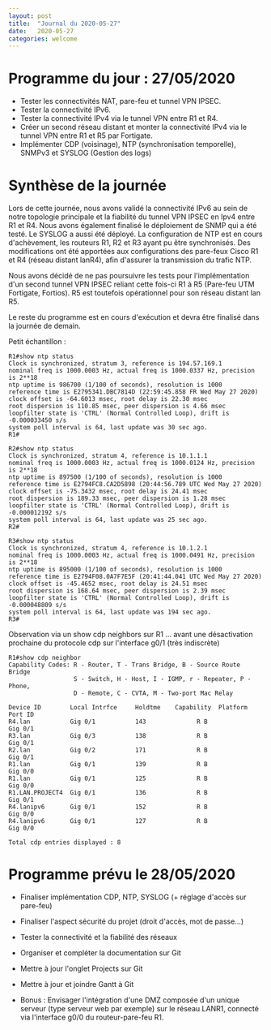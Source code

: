 ```yaml
---
layout: post
title:  "Journal du 2020-05-27"
date:   2020-05-27
categories: welcome
---
```


# Programme du jour : 27/05/2020

* Tester les connectivités NAT, pare-feu et tunnel VPN IPSEC.
* Tester la connectivité IPv6.
* Tester la connectivité IPv4 via le tunnel VPN entre R1 et R4.
* Créer un second réseau distant et monter la connectivité IPv4 via le tunnel VPN entre R1 et R5 par Fortigate.
* Implémenter CDP (voisinage), NTP (synchronisation temporelle), SNMPv3 et SYSLOG (Gestion des logs)

# Synthèse de la journée

Lors de cette journée, nous avons validé la connectivité IPv6 au sein de notre topologie principale et la fiabilité du tunnel VPN IPSEC en Ipv4 entre R1 et R4. Nous avons également finalisé le déploiement de SNMP qui a été testé. Le SYSLOG a aussi été déployé. La configuration de NTP est en cours d'achèvement, les routeurs R1, R2 et R3 ayant pu être synchronisés.
Des modifications ont été apportées aux configurations des pare-feux Cisco R1 et R4 (réseau distant lanR4), afin d'assurer la transmission du trafic NTP.

Nous avons décidé de ne pas poursuivre les tests pour l'implémentation d'un second tunnel VPN IPSEC reliant cette fois-ci R1 à R5 (Pare-feu UTM Fortigate, Fortios). R5 est toutefois opérationnel pour son réseau distant lan R5.

Le reste du programme est en cours d'exécution et devra être finalisé dans la journée de demain. 

Petit échantillon :


  ```
  R1#show ntp status
  Clock is synchronized, stratum 3, reference is 194.57.169.1
  nominal freq is 1000.0003 Hz, actual freq is 1000.0337 Hz, precision is 2**18
  ntp uptime is 986700 (1/100 of seconds), resolution is 1000
  reference time is E2795341.DBC7814D (22:59:45.858 FR Wed May 27 2020)
  clock offset is -64.6013 msec, root delay is 22.30 msec
  root dispersion is 110.85 msec, peer dispersion is 4.66 msec
  loopfilter state is 'CTRL' (Normal Controlled Loop), drift is -0.000033450 s/s
  system poll interval is 64, last update was 30 sec ago.
  R1#
  ```
  ```
  R2#show ntp status
  Clock is synchronized, stratum 4, reference is 10.1.1.1
  nominal freq is 1000.0003 Hz, actual freq is 1000.0124 Hz, precision is 2**18
  ntp uptime is 897500 (1/100 of seconds), resolution is 1000
  reference time is E2794FC8.CA2D5898 (20:44:56.789 UTC Wed May 27 2020)
  clock offset is -75.3432 msec, root delay is 24.41 msec
  root dispersion is 189.33 msec, peer dispersion is 1.28 msec
  loopfilter state is 'CTRL' (Normal Controlled Loop), drift is -0.000012192 s/s
  system poll interval is 64, last update was 25 sec ago.
  R2#
  ```
  ```
  R3#show ntp status
  Clock is synchronized, stratum 4, reference is 10.1.2.1
  nominal freq is 1000.0003 Hz, actual freq is 1000.0491 Hz, precision is 2**18
  ntp uptime is 895000 (1/100 of seconds), resolution is 1000
  reference time is E2794F08.0A7F7E5F (20:41:44.041 UTC Wed May 27 2020)
  clock offset is -45.4652 msec, root delay is 24.51 msec
  root dispersion is 168.64 msec, peer dispersion is 2.39 msec
  loopfilter state is 'CTRL' (Normal Controlled Loop), drift is -0.000048809 s/s
  system poll interval is 64, last update was 194 sec ago.
  R3#
  ```
Observation via un show cdp neighbors sur R1 ... avant une désactivation prochaine du protocole cdp sur l'interface g0/1 (très indiscrète)

```
R1#show cdp neighbor
Capability Codes: R - Router, T - Trans Bridge, B - Source Route Bridge
                  S - Switch, H - Host, I - IGMP, r - Repeater, P - Phone,
                  D - Remote, C - CVTA, M - Two-port Mac Relay

Device ID        Local Intrfce     Holdtme    Capability  Platform  Port ID
R4.lan           Gig 0/1           143              R B             Gig 0/1
R3.lan           Gig 0/3           138              R B             Gig 0/1
R2.lan           Gig 0/2           171              R B             Gig 0/1
R1.lan           Gig 0/1           139              R B             Gig 0/0
R1.lan           Gig 0/1           125              R B             Gig 0/0
R1.LAN.PROJECT4  Gig 0/1           136              R B             Gig 0/1
R4.lanipv6       Gig 0/1           152              R B             Gig 0/0
R4.lanipv6       Gig 0/1           127              R B             Gig 0/0

Total cdp entries displayed : 8

```


# Programme prévu le 28/05/2020

* Finaliser implémentation CDP, NTP, SYSLOG (+ réglage d'accès sur pare-feu)
* Finaliser l'aspect sécurité du projet (droit d'accès, mot de passe...)
* Tester la connectivité et la fiabilité des réseaux
* Organiser et compléter la documentation sur Git
* Mettre à jour l'onglet Projects sur Git
* Mettre à jour et joindre Gantt à Git


* Bonus : Envisager l'intégration d'une DMZ composée d'un unique serveur (type serveur web par exemple) sur le réseau LANR1, connecté via l'interface g0/0 du routeur-pare-feu R1.


